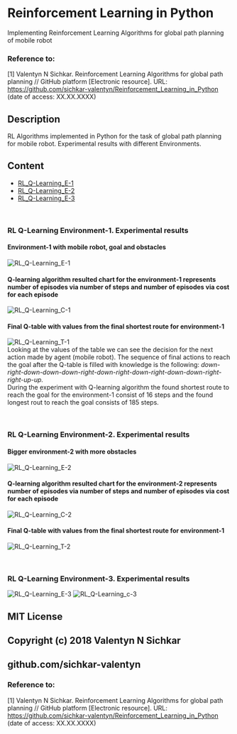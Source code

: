 # Reinforcement Learning in Python
Implementing Reinforcement Learning Algorithms for global path planning of mobile robot

### Reference to:
[1] Valentyn N Sichkar. Reinforcement Learning Algorithms for global path planning // GitHub platform [Electronic resource]. URL: https://github.com/sichkar-valentyn/Reinforcement_Learning_in_Python (date of access: XX.XX.XXXX)

## Description
RL Algorithms implemented in Python for the task of global path planning for mobile robot.
Experimental results with different Environments.

## Content
* [RL_Q-Learning_E-1](https://github.com/sichkar-valentyn/Reinforcement_Learning_in_Python/tree/master/RL_Q-Learning_E1)
* [RL_Q-Learning_E-2](https://github.com/sichkar-valentyn/Reinforcement_Learning_in_Python/tree/master/RL_Q-Learning_E2)
* [RL_Q-Learning_E-3](https://github.com/sichkar-valentyn/Reinforcement_Learning_in_Python/tree/master/RL_Q-Learning_E3)

<br/>

### RL Q-Learning Environment-1. Experimental results
#### Environment-1 with mobile robot, goal and obstacles
![RL_Q-Learning_E-1](images/Environment-1.png)

#### Q-learning algorithm resulted chart for the environment-1 represents number of episodes via number of steps and number of episodes via cost for each episode
![RL_Q-Learning_C-1](images/Charts-1.png)

#### Final Q-table with values from the final shortest route for environment-1
![RL_Q-Learning_T-1](images/Q-Table-E-1.png)
<br/>Looking at the values of the table we can see the decision for the next action made by agent (mobile robot). The sequence of final actions to reach the goal after the Q-table is filled with knowledge is the following: *down-right-down-down-down-right-down-right-down-right-down-down-right-right-up-up.*
<br/>During the experiment with Q-learning algorithm the found shortest route to reach the goal for the environment-1 consist of 16 steps and the found longest rout to reach the goal consists of 185 steps.

<br/>

### RL Q-Learning Environment-2. Experimental results
#### Bigger environment-2 with more obstacles
![RL_Q-Learning_E-2](images/Environment-2.png)

#### Q-learning algorithm resulted chart for the environment-2 represents number of episodes via number of steps and number of episodes via cost for each episode
![RL_Q-Learning_C-2](images/Charts-2.png)

#### Final Q-table with values from the final shortest route for environment-1
![RL_Q-Learning_T-2](images/Q-Table-E-2.png)
<br/>


<br/>

### RL Q-Learning Environment-3. Experimental results
![RL_Q-Learning_E-3](images/Environment-3.png)
![RL_Q-Learning_c-3](images/Charts-3.png)

## MIT License
## Copyright (c) 2018 Valentyn N Sichkar
## github.com/sichkar-valentyn
### Reference to:
[1] Valentyn N Sichkar. Reinforcement Learning Algorithms for global path planning // GitHub platform [Electronic resource]. URL: https://github.com/sichkar-valentyn/Reinforcement_Learning_in_Python (date of access: XX.XX.XXXX)
